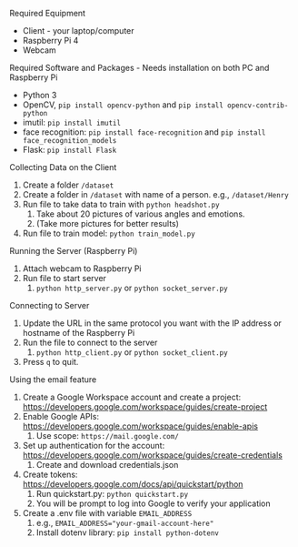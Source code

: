 Required Equipment
* Client - your laptop/computer
* Raspberry Pi 4
* Webcam

Required Software and Packages - Needs installation on both PC and Raspberry Pi
* Python 3
* OpenCV, `pip install opencv-python` and `pip install opencv-contrib-python`
* imutil: `pip install imutil`
* face recognition: `pip install face-recognition` and `pip install face_recognition_models`
* Flask: `pip install Flask`

Collecting Data on the Client
1. Create a folder `/dataset`
2. Create a folder in `/dataset` with name of a person. e.g., `/dataset/Henry`
3. Run file to take data to train with `python headshot.py`
   1. Take about 20 pictures of various angles and emotions.
   2. (Take more pictures for better results)
4. Run file to train model: `python train_model.py`

Running the Server (Raspberry Pi)
1. Attach webcam to Raspberry Pi
2. Run file to start server
   1. `python http_server.py` or `python socket_server.py`

Connecting to Server
1. Update the URL in the same protocol you want with the IP address or hostname of the Raspberry Pi
2. Run the file to connect to the server
   1. `python http_client.py` or `python socket_client.py`
3. Press `q` to quit.

Using the email feature
1. Create a Google Workspace account and create a project: https://developers.google.com/workspace/guides/create-project
2. Enable Google APIs: https://developers.google.com/workspace/guides/enable-apis
   1. Use scope: `https://mail.google.com/` 
3. Set up authentication for the account: https://developers.google.com/workspace/guides/create-credentials
   1. Create and download credentials.json
4. Create tokens: https://developers.google.com/docs/api/quickstart/python
   1. Run quickstart.py: `python quickstart.py`
   2. You will be prompt to log into Google to verify your application
5. Create a .env file with variable `EMAIL_ADDRESS`
   1. e.g., `EMAIL_ADDRESS="your-gmail-account-here"`
   2. Install dotenv library: `pip install python-dotenv`